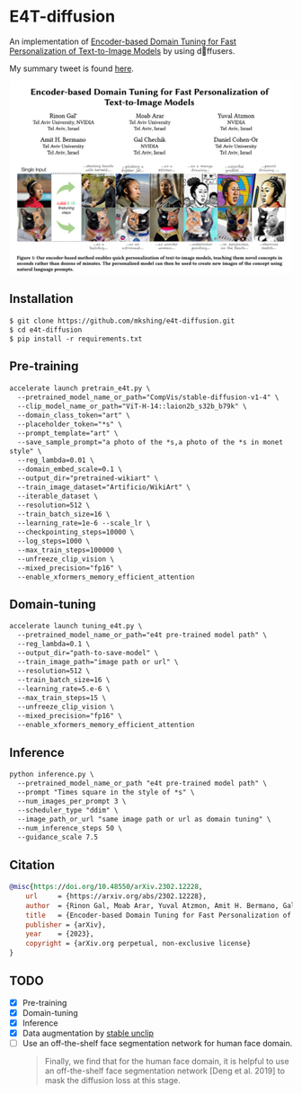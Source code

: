# E4T-diffusion
<!-- <a href=".." target="_parent"><img src="https://colab.research.google.com/assets/colab-badge.svg" alt="Open In Colab"/></a> -->

An implementation of [Encoder-based Domain Tuning for Fast Personalization of Text-to-Image Models](https://arxiv.org/abs/2302.12228) by using d🧨ffusers. 

My summary tweet is found [here](https://twitter.com/mk1stats/status/1630891691623448576).

![paper](e4t-paper.png)

## Installation
```
$ git clone https://github.com/mkshing/e4t-diffusion.git
$ cd e4t-diffusion
$ pip install -r requirements.txt
```

## Pre-training
```
accelerate launch pretrain_e4t.py \
  --pretrained_model_name_or_path="CompVis/stable-diffusion-v1-4" \
  --clip_model_name_or_path="ViT-H-14::laion2b_s32b_b79k" \
  --domain_class_token="art" \
  --placeholder_token="*s" \
  --prompt_template="art" \
  --save_sample_prompt="a photo of the *s,a photo of the *s in monet style" \
  --reg_lambda=0.01 \
  --domain_embed_scale=0.1 \
  --output_dir="pretrained-wikiart" \
  --train_image_dataset="Artificio/WikiArt" \
  --iterable_dataset \
  --resolution=512 \
  --train_batch_size=16 \
  --learning_rate=1e-6 --scale_lr \
  --checkpointing_steps=10000 \
  --log_steps=1000 \
  --max_train_steps=100000 \
  --unfreeze_clip_vision \
  --mixed_precision="fp16" \
  --enable_xformers_memory_efficient_attention 
```

## Domain-tuning

```
accelerate launch tuning_e4t.py \
  --pretrained_model_name_or_path="e4t pre-trained model path" \
  --reg_lambda=0.1 \
  --output_dir="path-to-save-model" \
  --train_image_path="image path or url" \
  --resolution=512 \
  --train_batch_size=16 \
  --learning_rate=5.e-6 \
  --max_train_steps=15 \
  --unfreeze_clip_vision \
  --mixed_precision="fp16" \
  --enable_xformers_memory_efficient_attention 
```

## Inference
```
python inference.py \
  --pretrained_model_name_or_path "e4t pre-trained model path" \
  --prompt "Times square in the style of *s" \
  --num_images_per_prompt 3 \
  --scheduler_type "ddim" \
  --image_path_or_url "same image path or url as domain tuning" \
  --num_inference_steps 50 \
  --guidance_scale 7.5
```


## Citation

```bibtex
@misc{https://doi.org/10.48550/arXiv.2302.12228,
    url     = {https://arxiv.org/abs/2302.12228},
    author  = {Rinon Gal, Moab Arar, Yuval Atzmon, Amit H. Bermano, Gal Chechik, Daniel Cohen-Or},  
    title   = {Encoder-based Domain Tuning for Fast Personalization of Text-to-Image Models},
    publisher = {arXiv},
    year    = {2023},
    copyright = {arXiv.org perpetual, non-exclusive license}
}
```

## TODO
- [x] Pre-training
- [x] Domain-tuning
- [x] Inference
- [x] Data augmentation by [stable unclip](https://github.com/Stability-AI/stablediffusion)
- [ ] Use an off-the-shelf face segmentation network for human face domain.
   > Finally, we find that for the human face domain, it is helpful to
use an off-the-shelf face segmentation network [Deng et al. 2019]
to mask the diffusion loss at this stage.
